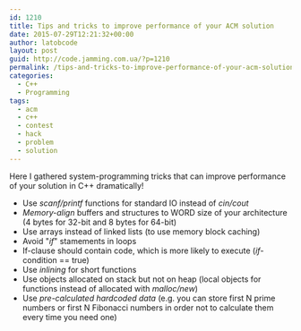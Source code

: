 ```yaml
---
id: 1210
title: Tips and tricks to improve performance of your ACM solution
date: 2015-07-29T12:21:32+00:00
author: latobcode
layout: post
guid: http://code.jamming.com.ua/?p=1210
permalink: /tips-and-tricks-to-improve-performance-of-your-acm-solution/
categories:
  - C++
  - Programming
tags:
  - acm
  - c++
  - contest
  - hack
  - problem
  - solution
---
```

Here I gathered system-programming tricks that can improve performance of your solution in C++ dramatically!

  * Use _scanf/printf_ functions for standard IO instead of _cin/cout_
  * _Memory-align_ buffers and structures to WORD size of your architecture (4 bytes for 32-bit and 8 bytes for 64-bit)
  * Use arrays instead of linked lists (to use memory block caching)
  * Avoid "_if_" stamements in loops
  * If-clause should contain code, which is more likely to execute (_if_-condition == true)
  * Use _inlining_ for short functions
  * Use objects allocated on stack but not on heap (local objects for functions instead of allocated with _malloc/new_)
  * Use _pre-calculated hardcoded data_ (e.g. you can store first N prime numbers or first N Fibonacci numbers in order not to calculate them every time you need one)